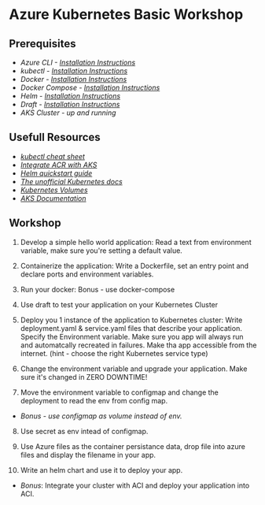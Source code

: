 Azure Kubernetes Basic Workshop
=========================

Prerequisites
-------------
- *Azure CLI - [Installation Instructions](https://docs.microsoft.com/en-us/azure/aks/tutorial-kubernetes-deploy-cluster)*
- *kubectl - [Installation Instructions](https://kubernetes.io/docs/tasks/tools/install-kubectl/)*
- *Docker - [Installation Instructions](https://docs.docker.com/install/)*
- *Docker Compose - [Installation Instructions](https://docs.docker.com/compose/install/)*
- *Helm - [Installation Instructions](https://github.com/kubernetes/helm/blob/master/docs/install.md)*
- *Draft - [Installation Instructions](https://github.com/Azure/draft/blob/master/docs/install.md)*
- *AKS Cluster - up and running*



Usefull Resources
------------------
- *[kubectl cheat sheet](https://kubernetes.io/docs/reference/kubectl/cheatsheet/)*
- *[Integrate ACR with AKS](https://docs.microsoft.com/en-us/azure/container-registry/container-registry-auth-aks)*
- *[Helm quickstart guide](https://docs.helm.sh/using_helm/#quickstart)*
- *[The unofficial Kubernetes docs](https://unofficial-kubernetes.readthedocs.io/en/latest/)*
- *[Kubernetes Volumes](https://kubernetes.io/docs/concepts/storage/persistent-volumes/)*
- *[AKS Documentation](https://docs.microsoft.com/gl-es/azure/aks/)*



Workshop
--------
1. Develop a simple hello world application:
Read a text from environment variable, make sure you're setting a default value.

2. Containerize the application:
Write a Dockerfile, set an entry point and declare ports and environment variables.

3. Run your docker:
Bonus - use docker-compose

4. Use draft to test your application on your Kubernetes Cluster

5. Deploy you 1 instance of the application to Kubernetes cluster:
Write deployment.yaml & service.yaml files that describe your application. Specify the Environment variable.
Make sure you app will always run and automatcally recreated in failures. Make tha app accessible from the internet. (hint - choose the right Kubernetes service type)

6. Change the environment variable and upgrade your application. Make sure it's changed in ZERO DOWNTIME!

7. Move the environment variable to configmap and change the deployment to read the env from config map.
- *Bonus - use configmap as volume instead of env.*

8. Use secret as env intead of configmap.

9. Use Azure files as the container persistance data, drop file into azure files and display the filename in your app.

10. Write an helm chart and use it to deploy your app.

- *Bonus*: 
Integrate your cluster with ACI and deploy your application into ACI.

